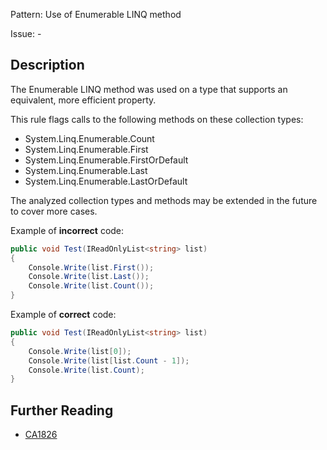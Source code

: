 Pattern: Use of Enumerable LINQ method

Issue: -

## Description

The Enumerable LINQ method was used on a type that supports an equivalent, more efficient property.

This rule flags calls to the following methods on these collection types:

- System.Linq.Enumerable.Count
- System.Linq.Enumerable.First
- System.Linq.Enumerable.FirstOrDefault
- System.Linq.Enumerable.Last
- System.Linq.Enumerable.LastOrDefault

The analyzed collection types and methods may be extended in the future to cover more cases.

Example of **incorrect** code:

```cs
public void Test(IReadOnlyList<string> list)
{
	Console.Write(list.First());
	Console.Write(list.Last());
	Console.Write(list.Count());
}
```

Example of **correct** code:

```cs
public void Test(IReadOnlyList<string> list)
{
	Console.Write(list[0]);
	Console.Write(list[list.Count - 1]);
	Console.Write(list.Count);
}
```

## Further Reading

* [CA1826](https://learn.microsoft.com/en-us/dotnet/fundamentals/code-analysis/quality-rules/ca1826)
